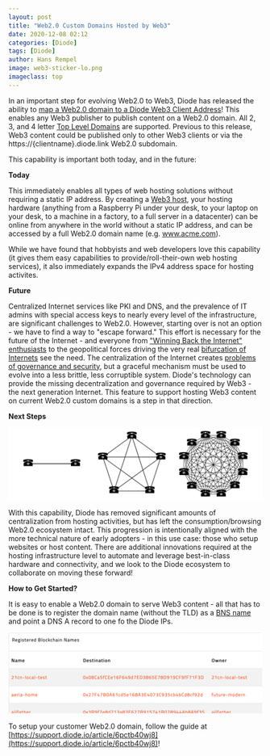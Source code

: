```yaml
---
layout: post
title: "Web2.0 Custom Domains Hosted by Web3"
date: 2020-12-08 02:12
categories: [Diode]
tags: [Diode]
author: Hans Rempel
image: web3-sticker-lo.png
imageclass: top
---
```

In an important step for evolving Web2.0 to Web3, Diode has released the ability to [map a Web2.0 domain to a Diode Web3 Client Address](https://support.diode.io/article/6pctb40wj8)!  This enables any Web3 publisher to publish content on a Web2.0 domain.  All 2, 3, and 4 letter [Top Level Domains](https://en.wikipedia.org/wiki/Top-level_domain) are supported.  Previous to this release, Web3 content could  be published only to other Web3 clients or via the https://{clientname}.diode.link Web2.0 subdomain.
  
This capability is important both today, and in the future:

**Today**

This immediately enables all types of web hosting solutions without requiring a static IP address.  By creating a [Web3 host](https://support.diode.io/article/ss32engxlq-publish-your-local-webserver), your hosting hardware (anything from a Raspberry Pi under your desk, to your laptop on your desk, to a machine in a factory, to a full server in a datacenter) can be online from anywhere in the world without a static IP address, and can be accessed by a full Web2.0 domain name (e.g. www.acme.com). 

While we have found that hobbyists and web developers love this capability (it gives them easy capabilities to provide/roll-their-own web hosting services), it also immediately expands the IPv4 address space for hosting activites.  

**Future**

Centralized Internet services like PKI and DNS, and the prevalence of IT admins with special access keys to nearly every level of the infrastructure, are significant challenges to Web2.0.  However, starting over is not an option - we have to find a way to "escape forward." This effort is necessary for the future of the Internet - and everyone from ["Winning Back the Internet"](https://roarmag.org/essays/win-back-the-internet/) [enthusiasts](https://news.ycombinator.com/item?id=25322834) to the geopolitical forces driving the very real [bifurcation of Internets](https://www.euronews.com/2020/09/11/splinter-net-is-the-internet-fracturing-along-geopolitical-lines-) see the need.  The centralization of the Internet creates [problems of governance and security](https://diode.io/burning-platform-pki/decentralized-pki-in-a-nutshell-19079/), but a graceful mechanism must be used to evolve into a less brittle, less corruptible system.  Diode's technology can provide the missing decentralization and governance required by Web3 - the next generation Internet.  This feature to support hosting Web3 content on current Web2.0 custom domains is a step in that direction.  

**Next Steps**

![alt_text](images/blog/steps-of-decentralization.png "image_tooltip")

With this capability, Diode has removed significant amounts of centralization from hosting activities, but has left the consumption/browsing Web2.0 ecosystem intact.  This progression is intentionally aligned with the more technical nature of early adopters - in this use case: those who setup websites or host content.  There are additional innovations required at the hosting infrastructure level to automate and leverage best-in-class hardware and connectivity, and we look to the Diode ecosystem to collaborate on moving these forward!

**How to Get Started?**

It is easy to enable a Web2.0 domain to serve Web3 content - all that has to be done is to register the domain name (without the TLD) as a [BNS name](https://support.diode.io/article/5nsoxvhug1) and point a DNS A record to one fo the Diode IPs. 

![alt_text](images/blog/bns-screenshot.png "image_tooltip")
  
To setup your customer Web2.0 domain, follow the guide at [https://support.diode.io/article/6pctb40wj8](https://support.diode.io/article/6pctb40wj8)!
